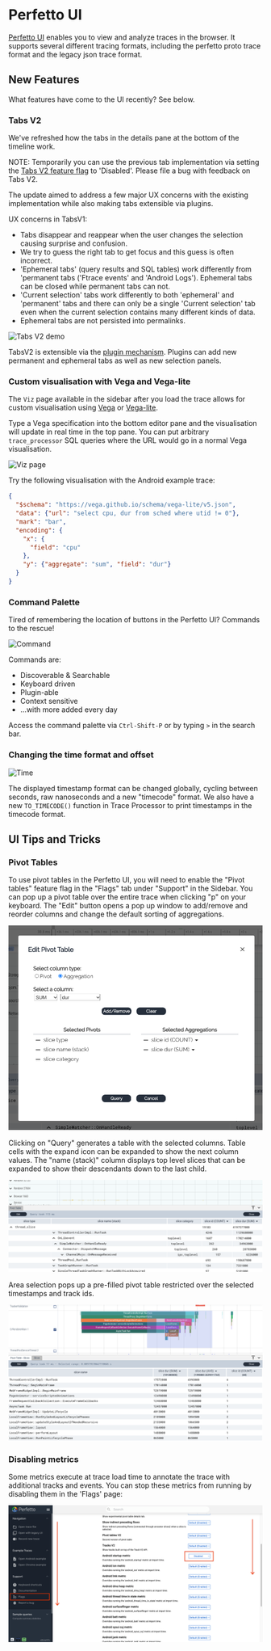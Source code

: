 # Perfetto UI

[Perfetto UI](https://ui.perfetto.dev) enables you to view and analyze traces in
the browser. It supports several different tracing formats, including the
perfetto proto trace format and the legacy json trace format.

## New Features
What features have come to the UI recently? See below.

### Tabs V2

We've refreshed how the tabs in the details pane at the bottom of the
timeline work.

NOTE: Temporarily you can use the previous tab implementation via
setting the [Tabs V2 feature flag](http://ui.perfetto.dev/#!/flags) to
'Disabled'. Please file a bug with feedback on Tabs V2.

The update aimed to address a few major UX concerns with the existing
implementation while also making tabs extensible via plugins.

UX concerns in TabsV1:
- Tabs disappear and reappear when the user changes the selection causing surprise and confusion.
- We try to guess the right tab to get focus and this guess is often incorrect.
- 'Ephemeral tabs' (query results and SQL tables) work differently from
  'permanent tabs ('Ftrace events' and 'Android Logs'). Ephemeral tabs can be closed while permanent tabs can not.
- 'Current selection' tabs work differently to both 'ephemeral' and 'permanent' tabs and there can only be a single 'Current selection' tab
  even when the current selection contains many different kinds of data.
- Ephemeral tabs are not persisted into permalinks.

![Tabs V2 demo](https://storage.googleapis.com/perfetto-misc/feature-tabs-v2.gif)

TabsV2 is extensible via the [plugin mechanism](/docs/contributing/ui-plugins).
Plugins can add new permanent and ephemeral tabs as well as new selection panels.

### Custom visualisation with Vega and Vega-lite

The `Viz` page available in the sidebar after you load the trace allows
for custom visualisation using [Vega](https://vega.github.io/vega/) or
[Vega-lite](https://vega.github.io/vega-lite/docs/).

Type a Vega specification into the bottom editor pane and the
visualisation will update in real time in the top pane.
You can put arbitrary `trace_processor` SQL queries where the URL would
go in a normal Vega visualisation.

![Viz page](https://storage.googleapis.com/perfetto-misc/feature-viz-page.png)

Try the following visualisation with the Android example trace:

```json
{
  "$schema": "https://vega.github.io/schema/vega-lite/v5.json",
  "data": {"url": "select cpu, dur from sched where utid != 0"},
  "mark": "bar",
  "encoding": {
    "x": {
      "field": "cpu"
    },
    "y": {"aggregate": "sum", "field": "dur"}
  }
}
```

### Command Palette
Tired of remembering the location of buttons in the Perfetto UI?
Commands to the rescue!

![Command](https://storage.googleapis.com/perfetto-misc/feature-command-palette.gif)

Commands are:
- Discoverable & Searchable
- Keyboard driven
- Plugin-able
- Context sensitive
- ...with more added every day

Access the command palette via `Ctrl-Shift-P` or by typing `>` in the
search bar.

### Changing the time format and offset

![Time](https://storage.googleapis.com/perfetto-misc/feature-time.gif)

The displayed timestamp format can be changed globally, cycling between seconds, raw nanoseconds and a new "timecode" format.
We also have a new `TO_TIMECODE()` function in Trace Processor to print timestamps in the timecode format.

## UI Tips and Tricks

### Pivot Tables

To use pivot tables in the Perfetto UI, you will need to enable the
"Pivot tables" feature flag in the "Flags" tab under "Support" in the Sidebar.
You can pop up a pivot table over the entire trace when clicking "p" on your
keyboard. The "Edit" button opens a pop up window to add/remove and reorder
columns and change the default sorting of aggregations.

![Pivot table editor](/docs/images/pivot-tables/pivot-table-editor.png)

Clicking on "Query" generates a table with the selected columns.
Table cells with the expand icon can be expanded to show the next column values.
The "name (stack)" column displays top level slices that can be expanded to show
their descendants down to the last child.

![Pivot table](/docs/images/pivot-tables/pivot-table.png)

Area selection pops up a pre-filled pivot table restricted over the selected
timestamps and track ids.

![Pivot table area selection](/docs/images/pivot-tables/pivot-table-area-selection.png)

### Disabling metrics

Some metrics execute at trace load time to annotate the trace with
additional tracks and events. You can stop these metrics from
running by disabling them in the 'Flags' page:

![Disable metrics from running at trace load time](/docs/images/perfetto-ui-disable-metrics.png)


